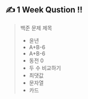 ## ✍ 1 Week Qustion !! <br>
> 백준 문제 제목
> - 윤년
> - A+B-6
> - A+B-6
> - 동전 0
> - 두 수 비교하기
> - 최댓값
> - 문자열
> - 카드
